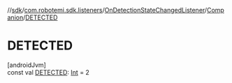 //[sdk](../../../../index.md)/[com.robotemi.sdk.listeners](../../index.md)/[OnDetectionStateChangedListener](../index.md)/[Companion](index.md)/[DETECTED](-d-e-t-e-c-t-e-d.md)

# DETECTED

[androidJvm]\
const val [DETECTED](-d-e-t-e-c-t-e-d.md): [Int](https://kotlinlang.org/api/latest/jvm/stdlib/kotlin/-int/index.html) = 2

